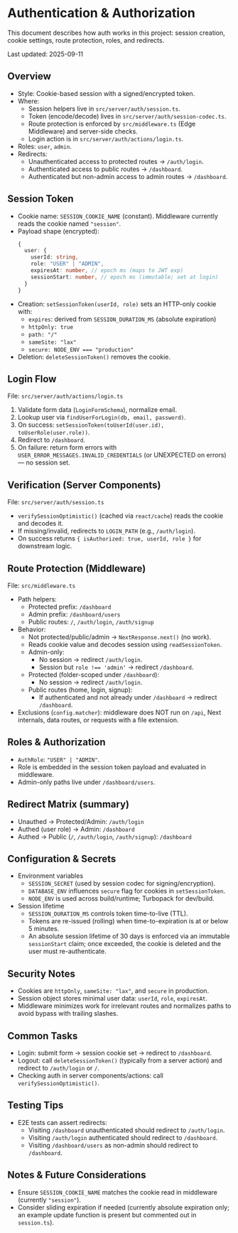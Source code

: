 # Authentication & Authorization

This document describes how auth works in this project: session creation, cookie settings, route protection, roles, and redirects.

Last updated: 2025-09-11

## Overview

- Style: Cookie-based session with a signed/encrypted token.
- Where:
  - Session helpers live in `src/server/auth/session.ts`.
  - Token (encode/decode) lives in `src/server/auth/session-codec.ts`.
  - Route protection is enforced by `src/middleware.ts` (Edge Middleware) and server-side checks.
  - Login action is in `src/server/auth/actions/login.ts`.
- Roles: `user`, `admin`.
- Redirects:
  - Unauthenticated access to protected routes → `/auth/login`.
  - Authenticated access to public routes → `/dashboard`.
  - Authenticated but non-admin access to admin routes → `/dashboard`.

## Session Token

- Cookie name: `SESSION_COOKIE_NAME` (constant). Middleware currently reads the cookie named `"session"`.
- Payload shape (encrypted):
  ```ts
  {
    user: {
      userId: string,
      role: "USER" | "ADMIN",
      expiresAt: number, // epoch ms (maps to JWT exp)
      sessionStart: number, // epoch ms (immutable; set at login)
    }
  }
  ```
- Creation: `setSessionToken(userId, role)` sets an HTTP-only cookie with:
  - `expires`: derived from `SESSION_DURATION_MS` (absolute expiration)
  - `httpOnly: true`
  - `path: "/"`
  - `sameSite: "lax"`
  - `secure: NODE_ENV === "production"`
- Deletion: `deleteSessionToken()` removes the cookie.

## Login Flow

File: `src/server/auth/actions/login.ts`

1. Validate form data (`LoginFormSchema`), normalize email.
2. Lookup user via `findUserForLogin(db, email, password)`.
3. On success: `setSessionToken(toUserId(user.id), toUserRole(user.role))`.
4. Redirect to `/dashboard`.
5. On failure: return form errors with `USER_ERROR_MESSAGES.INVALID_CREDENTIALS` (or UNEXPECTED on errors) — no session set.

## Verification (Server Components)

File: `src/server/auth/session.ts`

- `verifySessionOptimistic()` (cached via `react/cache`) reads the cookie and decodes it.
- If missing/invalid, redirects to `LOGIN_PATH` (e.g., `/auth/login`).
- On success returns `{ isAuthorized: true, userId, role }` for downstream logic.

## Route Protection (Middleware)

File: `src/middleware.ts`

- Path helpers:
  - Protected prefix: `/dashboard`
  - Admin prefix: `/dashboard/users`
  - Public routes: `/`, `/auth/login`, `/auth/signup`
- Behavior:
  - Not protected/public/admin → `NextResponse.next()` (no work).
  - Reads cookie value and decodes session using `readSessionToken`.
  - Admin-only:
    - No session → redirect `/auth/login`.
    - Session but `role !== 'admin'` → redirect `/dashboard`.
  - Protected (folder-scoped under `/dashboard`):
    - No session → redirect `/auth/login`.
  - Public routes (home, login, signup):
    - If authenticated and not already under `/dashboard` → redirect `/dashboard`.
- Exclusions (`config.matcher`): middleware does NOT run on `/api`, Next internals, data routes, or requests with a file extension.

## Roles & Authorization

- `AuthRole`: `"USER" | "ADMIN"`.
- Role is embedded in the session token payload and evaluated in middleware.
- Admin-only paths live under `/dashboard/users`.

## Redirect Matrix (summary)

- Unauthed → Protected/Admin: `/auth/login`
- Authed (user role) → Admin: `/dashboard`
- Authed → Public (`/`, `/auth/login`, `/auth/signup`): `/dashboard`

## Configuration & Secrets

- Environment variables
  - `SESSION_SECRET` (used by session codec for signing/encryption).
  - `DATABASE_ENV` influences `secure` flag for cookies in `setSessionToken`.
  - `NODE_ENV` is used across build/runtime; Turbopack for dev/build.
- Session lifetime
  - `SESSION_DURATION_MS` controls token time-to-live (TTL).
  - Tokens are re-issued (rolling) when time-to-expiration is at or below 5 minutes.
  - An absolute session lifetime of 30 days is enforced via an immutable `sessionStart` claim; once exceeded, the cookie is deleted and the user must re-authenticate.

## Security Notes

- Cookies are `httpOnly`, `sameSite: "lax"`, and `secure` in production.
- Session object stores minimal user data: `userId`, `role`, `expiresAt`.
- Middleware minimizes work for irrelevant routes and normalizes paths to avoid bypass with trailing slashes.

## Common Tasks

- Login: submit form → session cookie set → redirect to `/dashboard`.
- Logout: call `deleteSessionToken()` (typically from a server action) and redirect to `/auth/login` or `/`.
- Checking auth in server components/actions: call `verifySessionOptimistic()`.

## Testing Tips

- E2E tests can assert redirects:
  - Visiting `/dashboard` unauthenticated should redirect to `/auth/login`.
  - Visiting `/auth/login` authenticated should redirect to `/dashboard`.
  - Visiting `/dashboard/users` as non-admin should redirect to `/dashboard`.

## Notes & Future Considerations

- Ensure `SESSION_COOKIE_NAME` matches the cookie read in middleware (currently `"session"`).
- Consider sliding expiration if needed (currently absolute expiration only; an example update function is present but commented out in `session.ts`).
